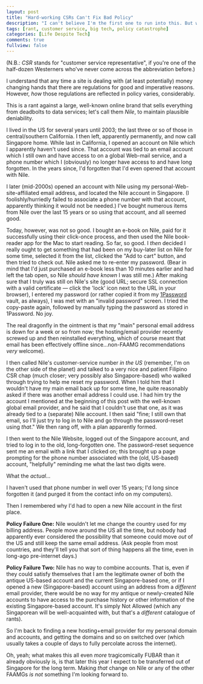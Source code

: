 ```yaml
---
layout: post
title: "Hard-working CSRs Can't Fix Bad Policy"
description: "I can't believe I'm the first one to run into this. But when Big Tech is big enough, it stops caring about the once-every-year problems (or even once-every-week problems)."
tags: [rant, customer service, big tech, policy catastrophe]
categories: [Life Despite Tech]
comments: true
fullview: false
---
```


(N.B.: *CSR* stands for "customer service representative", if you're one of the half-dozen Westerners who've never come across the abbreviation before.)

I understand that any time a site is dealing with (at least potentially) money changing hands that there are regulations for good and imperative reasons. However,  *how* those regulations are reflected in policy varies, considerably.

This is a rant against a large, well-known online brand that sells everything from deadbolts to data services; let's call them *Nile*, to maintain plausible deniability.

I lived in the US for several years until 2003; the last three or so of those in central/southern California. I then left, apparently permanently, and now call Singapore home. While last in California, I opened an account on Nile which I apparently haven't used since. That account was tied to an email account which I still own and have access to on a global Web-mail service, and a phone number which I (obviously) no longer have access to and have long forgotten. In the years since, I'd forgotten that I'd even opened that account with Nile.

I later (mid-2000s) opened an account with Nile using my personal-Web-site-affiliated email address, and located the Nile account in Singapore. (I foolishly/hurriedly failed to associate a phone number with that account, apparently thinking it would not be needed.) I've bought numerous items from Nile over the last 15 years or so using that account, and all seemed good.

Today, however, was not so good. I bought an e-book on Nile, paid for it successfully using their click-once process, and then used the Nile book-reader app for the Mac to start reading. So far, so good. I *then* decided I really ought to get something that had been on my buy-later list on Nile for some time, selected it from the list, clicked the "Add to cart" button, and then tried to check out. Nile asked me to re-enter my password. (Bear in mind that I'd just purchased an e-book less than 10 minutes earlier and had left the tab open, so Nile *should have known* I was still me.) After making sure that I truly was still on Nile's site (good URL; secure SSL connection with a valid certificate &mdash; click the 'lock' icon next to the URL in your browser), I entered my password (or rather copied it from my [1Password](https://1password.com/) vault, as always), I was met with an "invalid password" screen. I tried the copy-paste again, followed by manually typing the password as stored in 1Password. No joy.

The real dragonfly in the ointment is that my "main" personal email address is down for a week or so from now; the hosting/email provider recently screwed up and then reinstalled everything, which of course meant that email has been effectively offline since...non-FAAMG recommendations *very* welcome).

I then called Nile's customer-service number *in the US* (remember, I'm on the other side of the planet) and talked to a very nice and patient Filipino CSR chap (much closer; very possibly also Singapore-based) who walked through trying to help me reset my password. When I told him that I wouldn't have my main email back up for some time, he quite reasonably asked if there was another email address I could use. I had him try the account I mentioned at the beginning of this post with the well-known global email provider, and he said that I couldn't use that one, as it was already tied to a (separate) Nile account. I then said "fine; I still own that email, so I'll just try to log in to Nile and go through the password-reset using *that*." We then rang off, with a plan apparently formed.

I then went to the Nile Website, logged out of the Singapore account, and tried to log in to the old, long-forgotten one. The password-reset sequence sent me an email with a link that I clicked on; this brought up a page prompting for the phone number associated with the (old, US-based) account, "helpfully" reminding me what the last two digits were.

What the *actual&hellip;*

I haven't used that phone number in well over 15 years; I'd long since forgotten it (and purged it from the contact info on my computers).

Then I remembered why I'd had to open a new Nile account in the first place.

**Policy Failure One:** Nile wouldn't let me change the country used for my billing address. People move around the US all the time, but nobody had apparently ever considered the possibility that someone could move *out* of the US and still keep the same email address. (Ask people from most countries, and they'll tell you that sort of thing happens all the time, even in long-ago pre-internet days.)

**Policy Failure Two:** Nile has no way to combine accounts. That is, even if they could satisfy themselves that I am the legitimate owner of both the antique US-based account and the current Singapore-based one, or if I opened a new (Singapore-based) account using an address from a *different* email provider, there would be no way for my antique or newly-created Nile accounts to have access to the purchase history or other information of the existing Singapore-based account. It's simply Not Allowed (which any Singaporean will be well-acquainted with, but that's a *different* catalogue of rants).

So I'm back to finding a new hosting+email provider for my personal domain and accounts, and getting the domains and so on switched over (which usually takes a couple of days to fully percolate across the internet).

Oh, yeah; what makes this all even *more* tragicomically FUBAR than it already obviously is, is that later this year I expect to be transferred out of Singapore for the long term. Making *that* change on Nile or any of the other FAAMGs *is not* something I'm looking forward to.
